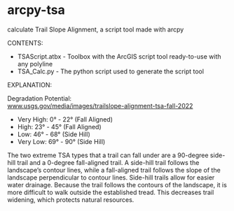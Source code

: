 # arcpy-tsa
calculate Trail Slope Alignment, a script tool made with arcpy

CONTENTS:  
- TSAScript.atbx - Toolbox with the ArcGIS script tool ready-to-use with any polyline  
- TSA_Calc.py - The python script used to generate the script tool  

EXPLANATION:  

Degradation Potential:  
www.usgs.gov/media/images/trailslope-alignment-tsa-fall-2022  
- Very High: 0° - 22° (Fall Aligned)  
- High: 23° - 45° (Fall Aligned)  
- Low: 46° - 68° (Side Hill)  
- Very Low: 69° - 90° (Side Hill)  

The two extreme TSA types that a trail can fall under are a 90-degree side-hill trail and a 0-degree fall-aligned trail. A side-hill trail follows the landscape’s contour lines, while a fall-aligned trail follows the slope of the landscape perpendicular to contour lines. Side-hill trails allow for easier water drainage. Because the trail follows the contours of the landscape, it is more difficult to walk outside the established tread. This decreases trail widening, which protects natural resources.
